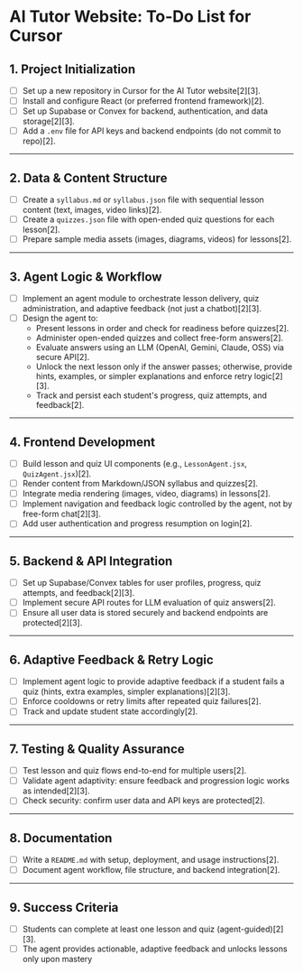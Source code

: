 # AI Tutor Website: To-Do List for Cursor

## 1. Project Initialization

- [ ] Set up a new repository in Cursor for the AI Tutor website[2][3].
- [ ] Install and configure React (or preferred frontend framework)[2].
- [ ] Set up Supabase or Convex for backend, authentication, and data storage[2][3].
- [ ] Add a `.env` file for API keys and backend endpoints (do not commit to repo)[2].

---

## 2. Data & Content Structure

- [ ] Create a `syllabus.md` or `syllabus.json` file with sequential lesson content (text, images, video links)[2].
- [ ] Create a `quizzes.json` file with open-ended quiz questions for each lesson[2].
- [ ] Prepare sample media assets (images, diagrams, videos) for lessons[2].

---

## 3. Agent Logic & Workflow

- [ ] Implement an agent module to orchestrate lesson delivery, quiz administration, and adaptive feedback (not just a chatbot)[2][3].
- [ ] Design the agent to:
    - Present lessons in order and check for readiness before quizzes[2].
    - Administer open-ended quizzes and collect free-form answers[2].
    - Evaluate answers using an LLM (OpenAI, Gemini, Claude, OSS) via secure API[2].
    - Unlock the next lesson only if the answer passes; otherwise, provide hints, examples, or simpler explanations and enforce retry logic[2][3].
    - Track and persist each student's progress, quiz attempts, and feedback[2].

---

## 4. Frontend Development

- [ ] Build lesson and quiz UI components (e.g., `LessonAgent.jsx`, `QuizAgent.jsx`)[2].
- [ ] Render content from Markdown/JSON syllabus and quizzes[2].
- [ ] Integrate media rendering (images, video, diagrams) in lessons[2].
- [ ] Implement navigation and feedback logic controlled by the agent, not by free-form chat[2][3].
- [ ] Add user authentication and progress resumption on login[2].

---

## 5. Backend & API Integration

- [ ] Set up Supabase/Convex tables for user profiles, progress, quiz attempts, and feedback[2][3].
- [ ] Implement secure API routes for LLM evaluation of quiz answers[2].
- [ ] Ensure all user data is stored securely and backend endpoints are protected[2][3].

---

## 6. Adaptive Feedback & Retry Logic

- [ ] Implement agent logic to provide adaptive feedback if a student fails a quiz (hints, extra examples, simpler explanations)[2][3].
- [ ] Enforce cooldowns or retry limits after repeated quiz failures[2].
- [ ] Track and update student state accordingly[2].

---

## 7. Testing & Quality Assurance

- [ ] Test lesson and quiz flows end-to-end for multiple users[2].
- [ ] Validate agent adaptivity: ensure feedback and progression logic works as intended[2][3].
- [ ] Check security: confirm user data and API keys are protected[2].

---

## 8. Documentation

- [ ] Write a `README.md` with setup, deployment, and usage instructions[2].
- [ ] Document agent workflow, file structure, and backend integration[2].

---

## 9. Success Criteria

- [ ] Students can complete at least one lesson and quiz (agent-guided)[2][3].
- [ ] The agent provides actionable, adaptive feedback and unlocks lessons only upon mastery 